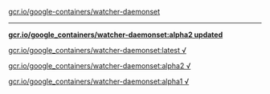 [gcr.io/google-containers/watcher-daemonset](https://hub.docker.com/r/sqeven/watcher-daemonset/tags/) 

----
**[gcr.io/google_containers/watcher-daemonset:alpha2 updated](https://hub.docker.com/r/sqeven/watcher-daemonset/tags/)**

[gcr.io/google_containers/watcher-daemonset:latest √](https://hub.docker.com/r/sqeven/watcher-daemonset/tags/)

[gcr.io/google_containers/watcher-daemonset:alpha2 √](https://hub.docker.com/r/sqeven/watcher-daemonset/tags/)

[gcr.io/google_containers/watcher-daemonset:alpha1 √](https://hub.docker.com/r/sqeven/watcher-daemonset/tags/)

